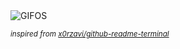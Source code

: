 <div align="justify">
<picture>
    <source media="(prefers-color-scheme: dark)" srcset="https://i.ibb.co/Z87gF1n/output-gif.gif">
    <source media="(prefers-color-scheme: light)" srcset="https://i.ibb.co/Z87gF1n/output-gif.gif">
    <img alt="GIFOS" src="https://i.ibb.co/Z87gF1n/output-gif.gif">
</picture>

<sub><i>inspired from [x0rzavi/github-readme-terminal](https://github.com/x0rzavi/github-readme-terminal)</i></sub>

</div>

<!-- Image deletion URL: https://ibb.co/XsM5Kkh/767b17b3a3231a658679a22feeb4d88c -->